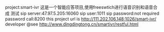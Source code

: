 project:smart-ivr
这是一个智能应答项目,使用freeswtich进行语音识别和语音合成
测试
sip server:47.97.5.205:16060
sip user:1011
sip password:not required password
call:8200
this project url is
http://111.202.106.148:1026/smart-ivr/
developer
@see http://www.dingdingtong.cn/smartivr/restful.html
